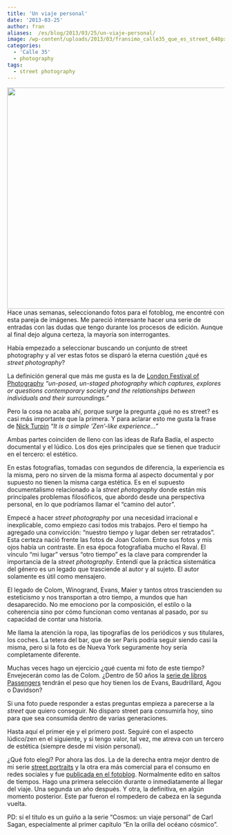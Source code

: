 ```yaml
---
title: 'Un viaje personal'
date: '2013-03-25'
author: fran
aliases:  /es/blog/2013/03/25/un-viaje-personal/
image: /wp-content/uploads/2013/03/fransimo_calle35_que_es_street_640px.jpg
categories:
  - 'Calle 35'
  - photography
tags:
  - street photography
---
```


<img src="/uploads/2013/03/fransimo_calle35_que_es_street_640px.jpg" width="640" height="512" class="alignleft" />
Hace unas semanas, seleccionando fotos para el fotoblog, me encontré con esta pareja de imágenes. Me pareció interesante hacer una serie de entradas con las dudas que tengo durante los procesos de edición. Aunque al final dejo alguna certeza, la mayoría son interrogantes.

Había empezado a seleccionar buscando un conjunto de street photography y al ver estas fotos se disparó la eterna cuestión ¿qué es <em>street photography</em>?

La definición general que más me gusta es la de <a href="http://www.lfph.org/what-is-street-photography" target="_blank" rel="noopener noreferrer">London Festival of Photography</a> <em>“un-posed, un-staged photography which captures, explores or questions contemporary society and the relationships between individuals and their surroundings.”</em>

Pero la cosa no acaba ahí, porque surge la pregunta ¿qué no es street? es casi más importante que la primera. Y para aclarar esto me gusta la frase de <a href="http://www.in-public.com/information/what_is" target="_blank" rel="noopener noreferrer">Nick Turpin</a> <em>“It is a simple ‘Zen’-like experience…”</em>

Ambas partes coinciden de lleno con las ideas de Rafa Badía, el aspecto documental y el lúdico. Los dos ejes principales que se tienen que traducir en el tercero: el estético.

En estas fotografías, tomadas con segundos de diferencia, la experiencia es la misma, pero no sirven de la misma forma al aspecto documental y por supuesto no tienen la misma carga estética. Es en el supuesto documentalismo relacionado a la <em>street photography</em> donde están mis principales problemas filosóficos, que abordó desde una perspectiva personal, en lo que podríamos llamar el “camino del autor”.

Empecé a hacer <em>street photography</em> por una necesidad irracional e inexplicable, como empiezo casi todos mis trabajos. Pero el tiempo ha agregado una convicción: “nuestro tiempo y lugar deben ser retratados”. Esta certeza nació frente las fotos de Joan Colom. Entre sus fotos y mis ojos había un contraste. En esa época fotografiaba mucho el Raval. El vínculo “mi lugar” versus “otro tiempo” es la clave para comprender la importancia de la <em>street photography</em>. Entendí que la práctica sistemática del género es un legado que trasciende al autor y al sujeto. El autor solamente es útil como mensajero.

El legado de Colom, Winogrand, Evans, Maier y tantos otros trascienden su esteticismo y nos transportan a otro tiempo, a mundos que han desaparecido. No me emociono por la composición, el estilo o la coherencia sino por cómo funcionan como ventanas al pasado, por su capacidad de contar una historia.

Me llama la atención la ropa, las tipografías de los periódicos y sus titulares, los coches. La tetera del bar, que de ser París podría seguir siendo casi la misma, pero si la foto es de Nueva York seguramente hoy sería completamente diferente.

Muchas veces hago un ejercicio ¿qué cuenta mi foto de este tiempo? Envejecerán como las de Colom. ¿Dentro de 50 años la <a href="http://passengers-streetphotography.com/" target="_blank" rel="noopener noreferrer">serie de libros Passengers</a> tendrán el peso que hoy tienen los de Evans, Baudrillard, Agou o Davidson?

Si una foto puede responder a estas preguntas empieza a parecerse a la <em>street</em> que quiero conseguir. No disparo street para consumirla hoy, sino para que sea consumida dentro de varias generaciones.

Hasta aquí el primer eje y el primero post. Seguiré con el aspecto lúdico/zen en el siguiente, y si tengo valor, tal vez, me atreva con un tercero de estética (siempre desde mi visión personal).

¿Qué foto elegí? Por ahora las dos. La de la derecha entra mejor dentro de mi serie <a href="http://justpictures.es/tags/street-portraits/" target="_blank" rel="noopener noreferrer">street portraits</a> y la otra era más comercial para el consumo en redes sociales y fue <a href="http://justpictures.es/photo/10367/3334/" target="_blank" rel="noopener noreferrer">publicada en el fotoblog</a>. Normalmente edito en saltos de tiempos. Hago una primera selección durante o inmediatamente al llegar del viaje. Una segunda un año después. Y otra, la definitiva, en algún momento posterior. Este par fueron el rompedero de cabeza en la segunda vuelta.

PD: sí el título es un guiño a la serie “Cosmos: un viaje personal” de Carl Sagan, especialmente al primer capítulo “En la orilla del océano cósmico”.